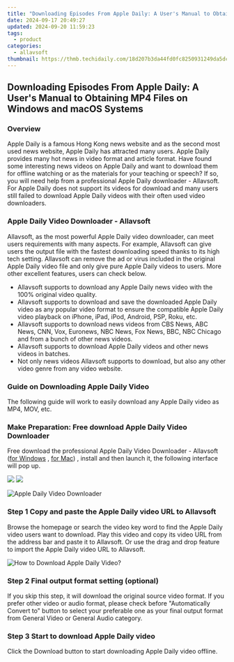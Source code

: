 ```yaml
---
title: "Downloading Episodes From Apple Daily: A User's Manual to Obtaining MP4 Files on Windows and macOS Systems"
date: 2024-09-17 20:49:27
updated: 2024-09-20 11:59:23
tags:
  - product
categories:
  - allavsoft
thumbnail: https://thmb.techidaily.com/18d207b3da44fd0fc8250931249da5dc2af6883d5d5015fdec648150a4e32e74.jpg
---
```


## Downloading Episodes From Apple Daily: A User's Manual to Obtaining MP4 Files on Windows and macOS Systems

### Overview

Apple Daily is a famous Hong Kong news website and as the second most used news website, Apple Daily has attracted many users. Apple Daily provides many hot news in video format and article format. Have found some interesting news videos on Apple Daily and want to download them for offline watching or as the materials for your teaching or speech? If so, you will need help from a professional Apple Daily downloader - Allavsoft. For Apple Daily does not support its videos for download and many users still failed to download Apple Daily videos with their often used video downloaders.

### Apple Daily Video Downloader - Allavsoft

Allavsoft, as the most powerful Apple Daily video downloader, can meet users requirements with many aspects. For example, Allavsoft can give users the output file with the fastest downloading speed thanks to its high tech setting. Allavsoft can remove the ad or virus included in the original Apple Daily video file and only give pure Apple Daily videos to users. More other excellent features, users can check below.

* Allavsoft supports to download any Apple Daily news video with the 100% original video quality.
* Allavsoft supports to download and save the downloaded Apple Daily video as any popular video format to ensure the compatible Apple Daily video playback on iPhone, iPad, iPod, Android, PSP, Roku, etc.
* Allavsoft supports to download news videos from CBS News, ABC News, CNN, Vox, Euronews, NBC News, Fox News, BBC, NBC Chicago and from a bunch of other news videos.
* Allavsoft supports to download Apple Daily videos and other news videos in batches.
* Not only news videos Allavsoft supports to download, but also any other video genre from any video website.

### Guide on Downloading Apple Daily Video

The following guide will work to easily download any Apple Daily video as MP4, MOV, etc.

### Make Preparation: Free download Apple Daily Video Downloader

Free download the professional Apple Daily Video Downloader - Allavsoft ([for Windows](https://tools.techidaily.com/allavsoft/products/) , [for Mac](https://tools.techidaily.com/allavsoft/products/)) , install and then launch it, the following interface will pop up.

[![](https://www.allavsoft.com/how-to/../images/how-to/free-download-win.jpg)](https://tools.techidaily.com/allavsoft/products/) [![](https://www.allavsoft.com/how-to/../images/how-to/free-download-mac.jpg)](https://tools.techidaily.com/allavsoft/products/)

![Apple Daily Video Downloader](https://www.allavsoft.com/how-to/../images/allavsoft/screen-shot-600.jpg)

### Step 1 Copy and paste the Apple Daily video URL to Allavsoft

Browse the homepage or search the video key word to find the Apple Daily video users want to download. Play this video and copy its video URL from the address bar and paste it to Allavsoft. Or use the drag and drop feature to import the Apple Daily video URL to Allavsoft.

![How to Download Apple Daily Video?](https://www.allavsoft.com/how-to/../images/how-to/download-rtmp-video/download-rtmp-video.jpg)

### Step 2 Final output format setting (optional)

If you skip this step, it will download the original source video format. If you prefer other video or audio format, please check before "Automatically Convert to" button to select your preferable one as your final output format from General Video or General Audio category.

### Step 3 Start to download Apple Daily video

Click the Download button to start downloading Apple Daily video offline.

<ins class="adsbygoogle"
     style="display:block"
     data-ad-format="autorelaxed"
     data-ad-client="ca-pub-7571918770474297"
     data-ad-slot="1223367746"></ins>



<ins class="adsbygoogle"
     style="display:block"
     data-ad-client="ca-pub-7571918770474297"
     data-ad-slot="8358498916"
     data-ad-format="auto"
     data-full-width-responsive="true"></ins>

